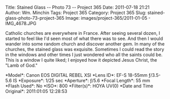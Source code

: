 Title: Stained Glass -- Photo 73 -- Project 365
Date: 2011-07-18 21:21
Author: Wm. Minchin
Tags: Project 365
Category: Project 365
Slug: stained-glass-photo-73-project-365
Image: images/project-365/2011-01-05 - IMG_4678.JPG

Catholic churches are everywhere in France. After seeing several dozen, I
started to feel like I'd seen most of what there was to see. And then I would
wander into some random church and discover another gem. In many of the
churches, the stained glass was exquisite. Sometimes I could read the story in
the windows and other times I just wondered who all the saints could be. This
is a window I quite liked; I enjoyed how it depicted Jesus Christ, the "Lamb of
God."

<div markdown=1 class="photo-infobox">
*Model*: Canon EOS DIGITAL REBEL XSI  
*Lens ID*: EF-S 18-55mm ƒ/3.5-5.6 IS  
*Exposure*: 1/25 sec  
*Aperture*: ƒ/5.6  
*Focal Length*: 55 mm  
*Flash Used*: No  
*ISO*: 800  
*Filter(s)*: HOYA UV(0)  
*Date and Time Original*: 2011:01:05 12:28:53
</div>
